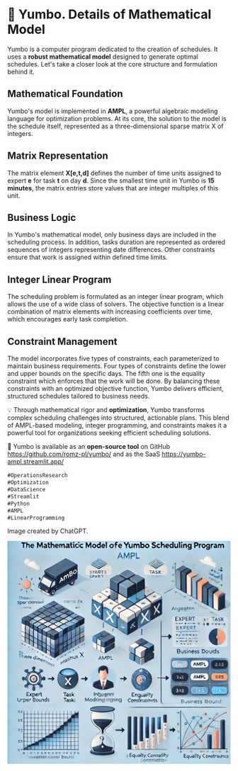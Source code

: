 # 📅 Yumbo. Details of Mathematical Model


Yumbo is a computer program dedicated to the creation of schedules. It uses a **robust mathematical model** designed to generate optimal schedules. Let's take a closer look at the core structure and formulation behind it.

## Mathematical Foundation
Yumbo's model is implemented in **AMPL**, a powerful algebraic modeling language for optimization problems. At its core, the solution to the model is the schedule itself, represented as a three-dimensional sparse matrix X of integers.

## Matrix Representation
The matrix element **X[e,t,d]** defines the number of time units assigned to expert **e** for task **t** on day **d**. Since the smallest time unit in Yumbo is **15 minutes**, the matrix entries store values that are integer multiples of this unit.


## Business Logic
In Yumbo's mathematical model, only business days are included in the scheduling process. In addition, tasks duration are represented as ordered sequences of integers representing date differences. Other constraints ensure that work is assigned within defined time limits.


## Integer Linear Program
The scheduling problem is formulated as an integer linear program, which allows the use of a wide class of solvers. The objective function is a linear combination of matrix elements with increasing coefficients over time, which encourages early task completion.

## Constraint Management
The model incorporates five types of constraints, each parameterized to maintain business requirements. Four types of constraints define the lower and upper bounds on the specific days. The fifth one is the equality constraint which enforces that the work will be done. By balancing these constraints with an optimized objective function, Yumbo delivers efficient, structured schedules tailored to business needs.


💡 Through mathematical rigor and **optimization**, Yumbo transforms complex scheduling challenges into structured, actionable plans. This blend of AMPL-based modeling, integer programming, and constraints makes it a powerful tool for organizations seeking efficient scheduling solutions.

🔗 Yumbo is available as an **open-source tool** on GitHub https://github.com/romz-pl/yumbo/ and as the SaaS https://yumbo-ampl.streamlit.app/



```
#OperationsResearch
#Optimization
#DataScience
#Streamlit
#Python
#AMPL
#LinearProgramming
```

Image created by ChatGPT.


![Yumbo. Details of Mathematical Model](./img.webp)



